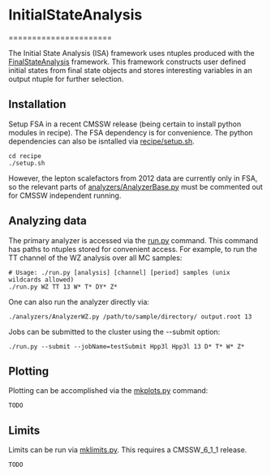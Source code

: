 # InitialStateAnalysis
======================

The Initial State Analysis (ISA) framework uses ntuples produced with the 
<a href="https://github.com/uwcms/FinalStateAnalysis">FinalStateAnalysis</a> framework.
This framework constructs user defined initial states from final state objects and stores
interesting variables in an output ntuple for further selection.

Installation
------------

Setup FSA in a recent CMSSW release (being certain to install python modules in recipe).
The FSA dependency is for convenience. The python dependencies can also be isntalled via
[recipe/setup.sh](recipe/setup.sh).

```
cd recipe
./setup.sh
```

However, the lepton scalefactors from 2012 data are currently only in FSA, so the relevant parts
of [analyzers/AnalyzerBase.py](analyzers/AnalyzerBase.py) must be commented out for CMSSW independent
running.

Analyzing data
--------------
The primary analyzer is accessed via the [run.py](run.py) command. This command has paths to ntuples stored
for convenient access. For example, to run the TT channel of the WZ analysis over all MC samples:

```
# Usage: ./run.py [analysis] [channel] [period] samples (unix wildcards allowed)
./run.py WZ TT 13 W* T* DY* Z*
```

One can also run the analyzer directly via:

```
./analyzers/AnalyzerWZ.py /path/to/sample/directory/ output.root 13
```

Jobs can be submitted to the cluster using the --submit option:

```
./run.py --submit --jobName=testSubmit Hpp3l Hpp3l 13 D* T* W* Z* 
```

Plotting
--------

Plotting can be accomplished via the [mkplots.py](mkplots.py) command:

```
TODO
```

Limits
------

Limits can be run via [mklimits.py](mklimits.py). This requires a CMSSW_6_1_1 release.

```
TODO
```
